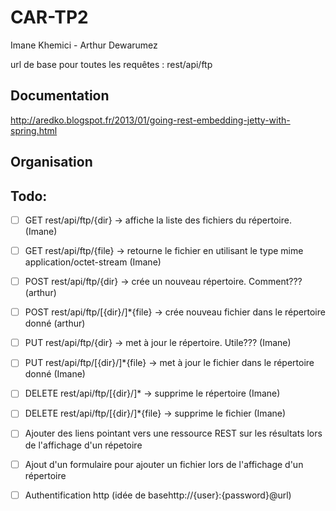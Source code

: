 CAR-TP2
=======
Imane Khemici - Arthur Dewarumez

url de base pour toutes les requêtes :
	rest/api/ftp

Documentation
-------------
http://aredko.blogspot.fr/2013/01/going-rest-embedding-jetty-with-spring.html

Organisation
------------


Todo:
-----
- [ ] GET rest/api/ftp/{dir} -> affiche la liste des fichiers du répertoire. (Imane)
- [ ] GET rest/api/ftp/{file} -> retourne le fichier en utilisant le type mime application/octet-stream (Imane)

- [ ] POST rest/api/ftp/{dir} -> crée un nouveau répertoire. Comment??? (arthur)
- [ ] POST rest/api/ftp/[{dir}/]*{file} -> crée nouveau fichier dans le répertoire donné (arthur)

- [ ] PUT rest/api/ftp/{dir} -> met à jour le répertoire. Utile??? (Imane)
- [ ] PUT rest/api/ftp/[{dir}/]*{file} -> met à jour le fichier dans le répertoire donné (Imane)

- [ ] DELETE rest/api/ftp/[{dir}/]* -> supprime le répertoire (Imane)
- [ ] DELETE rest/api/ftp/[{dir}/]*{file} -> supprime le fichier (Imane)

- [ ] Ajouter des liens pointant vers une ressource REST sur les résultats lors de l'affichage d'un répetoire

- [ ] Ajout d'un formulaire pour ajouter un fichier lors de l'affichage d'un répertoire

- [ ] Authentification http (idée de basehttp://{user}:{password}@url)
